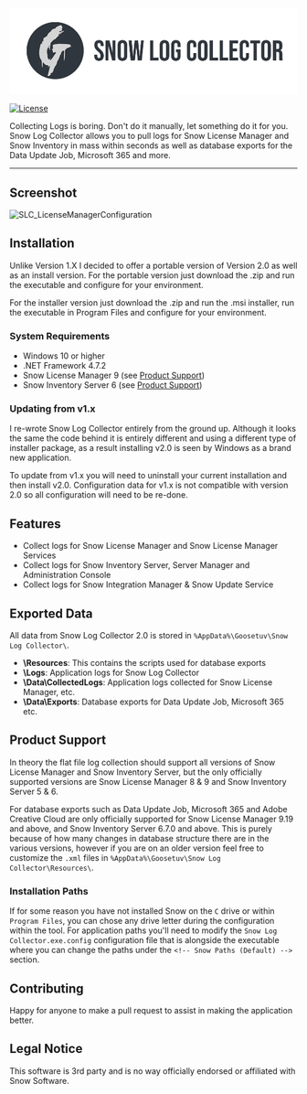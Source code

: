 <a href="http://github.com/goosetuv/snow-log-collector"><img src="/Resources/snow_log_collector1.png" title="Snow Log Collector" alt="Snow Log Collector Logo"></a>

[![License](http://img.shields.io/:license-mit-blue.svg?style=flat-square)](http://badges.mit-license.org)

Collecting Logs is boring.  Don't do it manually, let something do it for you.  Snow Log Collector allows you to pull logs for Snow License Manager and Snow Inventory in mass within seconds as well as database exports for the Data Update Job, Microsoft 365 and more.

---

## Screenshot
![SLC_LicenseManagerConfiguration](https://user-images.githubusercontent.com/14845036/160253889-ae3160d3-38d6-4214-85b7-07d550b5b5b2.png)

## Installation
Unlike Version 1.X I decided to offer a portable version of Version 2.0 as well as an install version.  For the portable version just download the .zip and run the executable and configure for your environment. 

For the installer version just download the .zip and run the .msi installer, run the executable in Program Files and configure for your environment.

### System Requirements
- Windows 10 or higher
- .NET Framework 4.7.2
- Snow License Manager 9 (see [Product Support](#product-support))
- Snow Inventory Server 6 (see [Product Support](#product-support))

### Updating from v1.x
I re-wrote Snow Log Collector entirely from the ground up.  Although it looks the same the code behind it is entirely different and using a different type of installer package, as a result installing v2.0 is seen by Windows as a brand new application. 

To update from v1.x you will need to uninstall your current installation and then install v2.0.  Configuration data for v1.x is not compatible with version 2.0 so all configuration will need to be re-done.

## Features

- Collect logs for Snow License Manager and Snow License Manager Services
- Collect logs for Snow Inventory Server, Server Manager and Administration Console
- Collect logs for Snow Integration Manager & Snow Update Service

## Exported Data
All data from Snow Log Collector 2.0 is stored in `%AppData%\Goosetuv\Snow Log Collector\`.

- **\Resources**: This contains the scripts used for database exports
- **\Logs**: Application logs for Snow Log Collector
- **\Data\CollectedLogs**: Application logs collected for Snow License Manager, etc.
- **\Data\Exports**: Database exports for Data Update Job, Microsoft 365 etc.

## Product Support
In theory the flat file log collection should support all versions of Snow License Manager and Snow Inventory Server, but the only officially supported versions are Snow License Manager 8 & 9 and Snow Inventory Server 5 & 6. 

For database exports such as Data Update Job, Microsoft 365 and Adobe Creative Cloud are only officially supported for Snow License Manager 9.19 and above, and Snow Inventory Server 6.7.0 and above.  This is purely because of how many changes in database structure there are in the various versions, however if you are on an older version feel free to customize the `.xml` files in `%AppData%\Goosetuv\Snow Log Collector\Resources\`.

### Installation Paths
If for some reason you have not installed Snow on the `C` drive or within `Program Files`, you can chose any drive letter during the configuration within the tool.  For application paths you'll need to modify the `Snow Log Collector.exe.config` configuration file that is alongside the executable where you can change the paths under the `<!-- Snow Paths (Default) -->` section.

## Contributing
Happy for anyone to make a pull request to assist in making the application better.

## Legal Notice
This software is 3rd party and is no way officially endorsed or affiliated with Snow Software.
